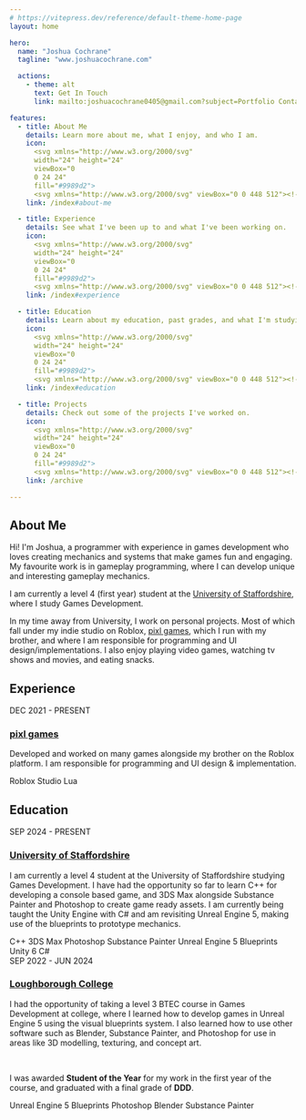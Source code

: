 ```yaml
---
# https://vitepress.dev/reference/default-theme-home-page
layout: home

hero:
  name: "Joshua Cochrane"
  tagline: "www.joshuacochrane.com"

  actions:
    - theme: alt
      text: Get In Touch
      link: mailto:joshuacochrane0405@gmail.com?subject=Portfolio Contact Request

features:
  - title: About Me
    details: Learn more about me, what I enjoy, and who I am.
    icon:
      <svg xmlns="http://www.w3.org/2000/svg"
      width="24" height="24"
      viewBox="0
      0 24 24"
      fill="#9989d2">
      <svg xmlns="http://www.w3.org/2000/svg" viewBox="0 0 448 512"><!--!Font Awesome Free 6.7.2 by @fontawesome - https://fontawesome.com License - https://fontawesome.com/license/free Copyright 2025 Fonticons, Inc.--><path d="M224 256A128 128 0 1 0 224 0a128 128 0 1 0 0 256zm-45.7 48C79.8 304 0 383.8 0 482.3C0 498.7 13.3 512 29.7 512l388.6 0c16.4 0 29.7-13.3 29.7-29.7C448 383.8 368.2 304 269.7 304l-91.4 0z"/></svg>
    link: /index#about-me

  - title: Experience
    details: See what I've been up to and what I've been working on.
    icon:
      <svg xmlns="http://www.w3.org/2000/svg"
      width="24" height="24"
      viewBox="0
      0 24 24"
      fill="#9989d2">
      <svg xmlns="http://www.w3.org/2000/svg" viewBox="0 0 448 512"><!--!Font Awesome Free 6.7.2 by @fontawesome - https://fontawesome.com License - https://fontawesome.com/license/free Copyright 2025 Fonticons, Inc.--><path d="M0 48V487.7C0 501.1 10.9 512 24.3 512c5 0 9.9-1.5 14-4.4L192 400 345.7 507.6c4.1 2.9 9 4.4 14 4.4c13.4 0 24.3-10.9 24.3-24.3V48c0-26.5-21.5-48-48-48H48C21.5 0 0 21.5 0 48z"\></svg>
    link: /index#experience

  - title: Education
    details: Learn about my education, past grades, and what I'm studying.
    icon:
      <svg xmlns="http://www.w3.org/2000/svg"
      width="24" height="24"
      viewBox="0
      0 24 24"
      fill="#9989d2">
      <svg xmlns="http://www.w3.org/2000/svg" viewBox="0 0 448 512"><!--!Font Awesome Free 6.7.2 by @fontawesome - https://fontawesome.com License - https://fontawesome.com/license/free Copyright 2025 Fonticons, Inc.--><path d="M190.4 74.1c5.6-16.8-3.5-34.9-20.2-40.5s-34.9 3.5-40.5 20.2l-128 384c-5.6 16.8 3.5 34.9 20.2 40.5s34.9-3.5 40.5-20.2l128-384zm70.9-41.7c-17.4-2.9-33.9 8.9-36.8 26.3l-64 384c-2.9 17.4 8.9 33.9 26.3 36.8s33.9-8.9 36.8-26.3l64-384c2.9-17.4-8.9-33.9-26.3-36.8zM352 32c-17.7 0-32 14.3-32 32l0 384c0 17.7 14.3 32 32 32s32-14.3 32-32l0-384c0-17.7-14.3-32-32-32z"\></svg>
    link: /index#education

  - title: Projects
    details: Check out some of the projects I've worked on.
    icon:
      <svg xmlns="http://www.w3.org/2000/svg"
      width="24" height="24"
      viewBox="0
      0 24 24"
      fill="#9989d2">
      <svg xmlns="http://www.w3.org/2000/svg" viewBox="0 0 448 512"><!--!Font Awesome Free 6.7.2 by @fontawesome - https://fontawesome.com License - https://fontawesome.com/license/free Copyright 2025 Fonticons, Inc.--><path d="M80 104a24 24 0 1 0 0-48 24 24 0 1 0 0 48zm80-24c0 32.8-19.7 61-48 73.3l0 87.8c18.8-10.9 40.7-17.1 64-17.1l96 0c35.3 0 64-28.7 64-64l0-6.7C307.7 141 288 112.8 288 80c0-44.2 35.8-80 80-80s80 35.8 80 80c0 32.8-19.7 61-48 73.3l0 6.7c0 70.7-57.3 128-128 128l-96 0c-35.3 0-64 28.7-64 64l0 6.7c28.3 12.3 48 40.5 48 73.3c0 44.2-35.8 80-80 80s-80-35.8-80-80c0-32.8 19.7-61 48-73.3l0-6.7 0-198.7C19.7 141 0 112.8 0 80C0 35.8 35.8 0 80 0s80 35.8 80 80zm232 0a24 24 0 1 0 -48 0 24 24 0 1 0 48 0zM80 456a24 24 0 1 0 0-48 24 24 0 1 0 0 48z"/></svg>
    link: /archive

---
```


## About Me

<div class="text-block">
  Hi! I'm Joshua, a programmer with experience in games development who loves creating mechanics and systems that make games fun and engaging. My favourite work is in gameplay programming, where I can develop unique and interesting gameplay mechanics.

  I am currently a level 4 (first year) student at the <a href="https://www.staffs.ac.uk">University of Staffordshire</a>, where I study Games Development.

  In my time away from University, I work on personal projects. Most of which fall under my indie studio on Roblox, <a href="https://www.roblox.com/communities/9481702/pixl-games">pixl games</a>, which I run with my brother, and where I am responsible for programming and UI design/implementations. I also enjoy playing video games, watching tv shows and movies, and eating snacks.
</div>

## Experience
<div class="section">
  <a target="_blank" href="https://www.roblox.com/communities/9481702" class="full-link"></a>
  
  <div class="text-block widget">
    <div class="left-side">    
        <div class="year">DEC 2021 - PRESENT</div>
    </div>
    <div class="content">
      <h3><a href="https://www.example.com">pixl games</a></h3>
      <p>Developed and worked on many games alongside my brother on the Roblox platform. I am responsible for programming and UI design & implementation.</p>
      <div class="tags">
        <span>Roblox Studio</span>
        <span>Lua</span>
      </div>
    </div>
  </div>
</div>

## Education
<div class="section">
  <a class="full-link not-clickable"></a>

  <div class="text-block widget">
    <div class="left-side"> 
      <div class="year">SEP 2024 - PRESENT</div>
    </div>
    <div class="content">
      <h3><a href="https://www.staffs.ac.uk">University of Staffordshire</a></h3>
      <p>I am currently a level 4 student at the University of Staffordshire studying Games Development. I have had the opportunity so far to learn C++ for developing a console based game, and 3DS Max alongside Substance Painter and Photoshop to create game ready assets. I am currently being taught the Unity Engine with C# and am revisiting Unreal Engine 5, making use of the blueprints to prototype mechanics.</p>
      <div class="tags">
        <span>C++</span>
        <span>3DS Max</span>
        <span>Photoshop</span>
        <span>Substance Painter</span>
        <span>Unreal Engine 5</span>
        <span>Blueprints</span>
        <span>Unity 6</span>
        <span>C#</span>
      </div>
    </div>
  </div>
</div>

<div class="section">
  <a class="full-link not-clickable"></a>

  <div class="text-block widget">
    <div class="left-side"> 
      <div class="year">SEP 2022 - JUN 2024</div>
    </div>
    <div class="content">
      <h3><a href="https://www.loucoll.ac.uk">Loughborough College</a></h3>
      <p>I had the opportunity of taking a level 3 BTEC course in Games Development at college, where I learned how to develop games in Unreal Engine 5 using the visual blueprints system. I also learned how to use other software such as Blender, Substance Painter, and Photoshop for use in areas like 3D modelling, texturing, and concept art.</p>
      <br />
      <p>I was awarded <b>Student of the Year</b> for my work in the first year of the course, and graduated with a final grade of <b>DDD</b>.</p>
      <div class="tags">
        <span>Unreal Engine 5</span>
        <span>Blueprints</span>
        <span>Photoshop</span>
        <span>Blender</span>
        <span>Substance Painter</span>
      </div>
    </div>
  </div>
</div>
